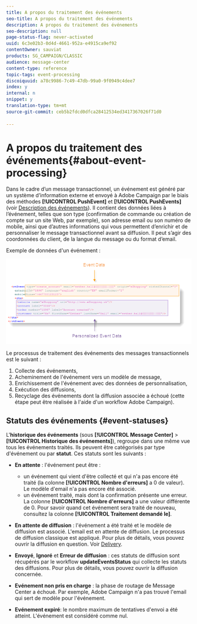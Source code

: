 ```yaml
---
title: A propos du traitement des événements
seo-title: A propos du traitement des événements
description: A propos du traitement des événements
seo-description: null
page-status-flag: never-activated
uuid: 6c3e02b3-0d4d-4661-952a-e4915ca9ef92
contentOwner: sauviat
products: SG_CAMPAIGN/CLASSIC
audience: message-center
content-type: reference
topic-tags: event-processing
discoiquuid: a78c9986-7c49-47db-99a0-9f0949c4dee7
index: y
internal: n
snippet: y
translation-type: tm+mt
source-git-commit: ceb5b2fdcd0dfca28412534ed3417367026f71d0

---
```



# A propos du traitement des événements{#about-event-processing}

Dans le cadre d’un message transactionnel, un événement est généré par un système d’information externe et envoyé à Adobe Campaign par le biais des méthodes **[!UICONTROL PushEvent]** et **[!UICONTROL PushEvents]** (voir [Description des événements](../../message-center/using/event-description.md)). Il contient des données liées à l’événement, telles que son type (confirmation de commande ou création de compte sur un site Web, par exemple), son adresse email ou son numéro de mobile, ainsi que d’autres informations qui vous permettent d’enrichir et de personnaliser le message transactionnel avant sa diffusion. Il peut s’agir des coordonnées du client, de la langue du message ou du format d’email.

Exemple de données d&#39;un événement :

![](assets/messagecenter_events_request_001.png)

Le processus de traitement des événements des messages transactionnels est le suivant :

1. Collecte des événements,
1. Acheminement de l&#39;événement vers un modèle de message,
1. Enrichissement de l&#39;événement avec des données de personnalisation,
1. Exécution des diffusions,
1. Recyclage des événements dont la diffusion associée a échoué (cette étape peut être réalisée à l&#39;aide d&#39;un workflow Adobe Campaign).

## Statuts des événements {#event-statuses}

L&#39;**historique des événements** (sous **[!UICONTROL Message Center]** > **[!UICONTROL Historique des événements]**), regroupe dans une même vue tous les événements traités. Ils peuvent être catégorisés par type d&#39;événement ou par **statut**. Ces statuts sont les suivants :

* **En attente** : l&#39;événement peut être :

   * un événement qui vient d&#39;être collecté et qui n&#39;a pas encore été traité (la colonne **[!UICONTROL Nombre d&#39;erreurs]** a 0 de valeur). Le modèle d&#39;email n&#39;a pas encore été associé.
   * un événement traité, mais dont la confirmation présente une erreur. La colonne **[!UICONTROL Nombre d&#39;erreurs]** a une valeur différente de 0. Pour savoir quand cet événement sera traité de nouveau, consultez la colonne **[!UICONTROL Traitement demandé le]**.

* **En attente de diffusion** : l&#39;événement a été traité et le modèle de diffusion est associé. L&#39;email est en attente de diffusion. Le processus de diffusion classique est appliqué. Pour plus de détails, vous pouvez ouvrir la diffusion en question. Voir [Delivery](../../delivery/using/about-message-tracking.md).
* **Envoyé**, **Ignoré** et **Erreur de diffusion** : ces statuts de diffusion sont récupérés par le workflow **updateEventsStatus** qui collecte les statuts des diffusions. Pour plus de détails, vous pouvez ouvrir la diffusion concernée.
* **Evénement non pris en charge** : la phase de routage de Message Center a échoué. Par exemple, Adobe Campaign n&#39;a pas trouvé l&#39;email qui sert de modèle pour l&#39;événement.
* **Evénement expiré**: le nombre maximum de tentatives d&#39;envoi a été atteint. L&#39;événement est considéré comme nul.
